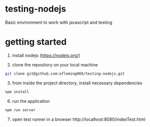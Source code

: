 # testing-nodejs

Basic environment to work with javascript and testing

# getting started

1. install nodejs (https://nodejs.org/)

2. clone the repository on your local machine

``` sh
git clone git@github.com:efleming969/testing-nodejs.git
```
3. from inside the project directory, install necessary dependencies

``` sh
npm install 
```
6. run the application

``` sh
npm run server
```
7. open test runner in a browser http://localhost:8080/indexTest.html
